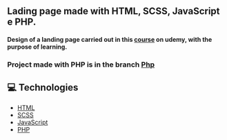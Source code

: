## Lading page made with HTML, SCSS, JavaScript e PHP.
#### Design of a landing page carried out in this [course](https://www.udemy.com/course/desenvolvimento-responsivo-com-html5-css3-e-javascript/) on udemy, with the purpose of learning.

### Project made with PHP is in the branch [Php](https://github.com/arthurlbo/ArthurLbo_Design-Responsivo/tree/Php)

## 💻 Technologies

- [HTML](https://developer.mozilla.org/pt-BR/docs/Web/HTML)
- [SCSS](https://sass-lang.com/)
- [JavaScript](https://developer.mozilla.org/pt-BR/docs/Web/JavaScript)
- [PHP](https://www.php.net/)
